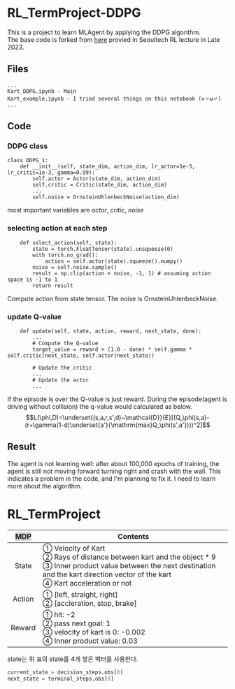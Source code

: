 # RL_TermProject-DDPG
This is a project to learn MLAgent by applying the DDPG algorithm.   
The base code is forked from [here](https://github.com/spiz26/RL_TermProject) provied in Seoultech RL lecture in Late 2023.   
## Files
```
...
Kart_DDPG.ipynb - Main
Kart_example.ipynb - I tried several things on this notebook (v〃ω〃)
...
```

## Code
### DDPG class
```
class DDPG_1:
    def __init__(self, state_dim, action_dim, lr_actor=1e-3, lr_critic=1e-3, gamma=0.99):
        self.actor = Actor(state_dim, action_dim)
        self.critic = Critic(state_dim, action_dim)
        ...
        self.noise = OrnsteinUhlenbeckNoise(action_dim)
```
most important variables are *actor*, *critic*, *noise*
### selecting action at each step
```
    def select_action(self, state):
        state = torch.FloatTensor(state).unsqueeze(0)
        with torch.no_grad():
            action = self.actor(state).squeeze().numpy()
        noise = self.noise.sample()
        result = np.clip(action + noise, -1, 1) # assuming action space is -1 to 1
        return result
```
Compute action from state tensor. The noise is OrnsteinUhlenbeckNoise.
### update Q-value
```
    def update(self, state, action, reward, next_state, done):
        ...
        # Compute the Q-value
        target_value = reward + (1.0 - done) * self.gamma * self.critic(next_state, self.actor(next_state))

        # Update the critic
        ...
        # Update the actor
        ...
```
If the episode is over the Q-value is just reward. During the episode(agent is driving without collision) the q-value would calculated as below.   
$$L(\phi,D)=\underset{(s,a,r,s',d)~\mathcal{D}}{E}[(Q_\phi(s,a)-(r+\gamma(1-d)\underset{a'}{\mathrm{max}Q_\phi(s',a'})))^2]$$

## Result
The agent is not learning well: after about 100,000 epochs of training, the agent is still not moving forward turning right and crash with the wall. This indicates a problem in the code, and I'm planning to fix it. I need to learn more about the algorithm.

# RL_TermProject
|   <span style = "background-color : lightgray">MDP</span>  |                                                                                          <center>Contents</center>                                                                                         |
|:------:|:------------------------------------------------------------------------------------------------------------------------------------------------------------------------------------------|
| State  | ① Velocity of Kart <br> ② Rays of distance between kart and the object * 9 <br> ③ Inner product value between the next destination and the kart direction vector of the kart <br> ④ Kart acceleration or not |
| Action | ① [left, straight, right] <br> ② [accleration, stop, brake]                                                                                                                                    |
| Reward | ① hit: -2 <br> ② pass next goal: 1 <br> ③ velocity of kart is 0: -0.002 <br> ④ Inner product value: 0.03                                                                                                 |

state는 위 표의 state를 4개 쌓은 벡터를 사용한다.
```python
current_state = decision_steps.obs[0]
next_state = terminal_steps.obs[0]
```

